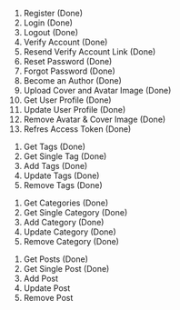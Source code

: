 <!-- USER Todos -->

1. Register (Done)
2. Login (Done)
3. Logout (Done)
4. Verify Account (Done)
5. Resend Verify Account Link (Done)
6. Reset Password (Done)
7. Forgot Password (Done)
8. Become an Author (Done)
9. Upload Cover and Avatar Image (Done)
10. Get User Profile (Done)
11. Update User Profile (Done)
12. Remove Avatar & Cover Image (Done)
13. Refres Access Token (Done)

<!-- TAGS Todos -->

1. Get Tags (Done)
2. Get Single Tag (Done)
3. Add Tags (Done)
4. Update Tags (Done)
5. Remove Tags (Done)

<!-- CATEGORY Todos -->

1. Get Categories (Done)
2. Get Single Category (Done)
3. Add Category (Done)
4. Update Category (Done)
5. Remove Category (Done)

<!-- Creating Post -->

1. Get Posts (Done)
2. Get Single Post (Done)
3. Add Post
4. Update Post
5. Remove Post
